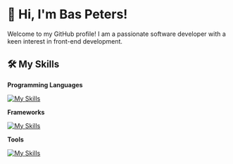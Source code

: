 # 👋 Hi, I'm Bas Peters!

Welcome to my GitHub profile! I am a passionate software developer with a keen interest in front-end development. 

## 🛠️ My Skills

**Programming Languages**

[![My Skills](https://skillicons.dev/icons?i=ts,js,html,css,dart,kotlin,java,mysql)]()

**Frameworks**

[![My Skills](https://skillicons.dev/icons?i=react,vue,graphql,tailwind,flutter,androidstudio,spring)]()

**Tools**

[![My Skills](https://skillicons.dev/icons?i=idea,webstorm,git,gitlab,github,githubactions,docker,postman)]()

